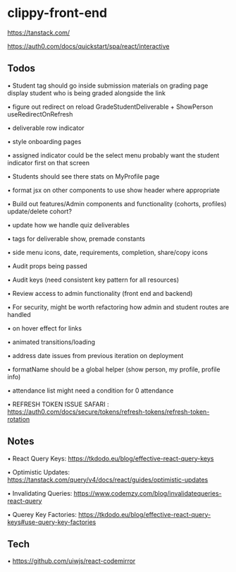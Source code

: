 # clippy-front-end

https://tanstack.com/

https://auth0.com/docs/quickstart/spa/react/interactive


## Todos

• Student tag should go inside submission materials on grading page
  display student who is being graded alongside the link

• figure out redirect on reload GradeStudentDeliverable + ShowPerson
  useRedirectOnRefresh

• deliverable row indicator

• style onboarding pages

• assigned indicator could be the select menu
  probably want the student indicator first on that screen

• Students should see there stats on MyProfile page

• format jsx on other components to use show header where appropriate

• Build out features/Admin components and functionality (cohorts, profiles)
  update/delete cohort?

• update how we handle quiz deliverables

• tags for deliverable show, premade constants

• side menu icons, date, requirements, completion, share/copy icons

• Audit props being passed

• Audit keys (need consistent key pattern for all resources)

• Review access to admin functionality (front end and backend)

• For security, might be worth refactoring how admin and student routes are handled

• on hover effect for links

• animated transitions/loading

• address date issues from previous iteration on deployment

• formatName should be a global helper (show person, my profile, profile info)

• attendance list might need a condition for 0 attendance

• REFRESH TOKEN ISSUE SAFARI : https://auth0.com/docs/secure/tokens/refresh-tokens/refresh-token-rotation


## Notes

• React Query Keys: https://tkdodo.eu/blog/effective-react-query-keys

• Optimistic Updates: https://tanstack.com/query/v4/docs/react/guides/optimistic-updates

• Invalidating Queries: https://www.codemzy.com/blog/invalidatequeries-react-query

• Querey Key Factories: https://tkdodo.eu/blog/effective-react-query-keys#use-query-key-factories


## Tech

• https://github.com/uiwjs/react-codemirror
